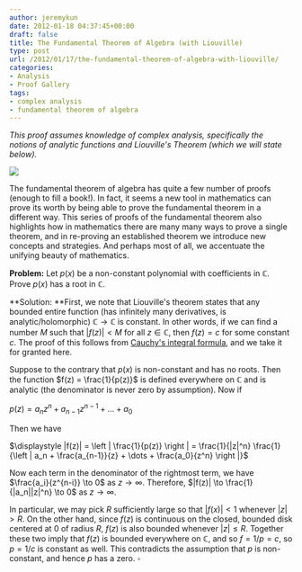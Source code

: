 ```yaml
---
author: jeremykun
date: 2012-01-18 04:37:45+00:00
draft: false
title: The Fundamental Theorem of Algebra (with Liouville)
type: post
url: /2012/01/17/the-fundamental-theorem-of-algebra-with-liouville/
categories:
- Analysis
- Proof Gallery
tags:
- complex analysis
- fundamental theorem of algebra
---
```


_This proof assumes knowledge of complex analysis, specifically the notions of analytic functions and Liouville's Theorem (which we will state below)._


[![](http://jeremykun.files.wordpress.com/2012/01/fta-cover.jpg)
](http://jeremykun.files.wordpress.com/2012/01/fta-cover.jpg)


The fundamental theorem of algebra has quite a few number of proofs (enough to fill a book!). In fact, it seems a new tool in mathematics can prove its worth by being able to prove the fundamental theorem in a different way. This series of proofs of the fundamental theorem also highlights how in mathematics there are many many ways to prove a single theorem, and in re-proving an established theorem we introduce new concepts and strategies. And perhaps most of all, we accentuate the unifying beauty of mathematics.

**Problem:** Let $p(x)$ be a non-constant polynomial with coefficients in $\mathbb{C}$. Prove $p(x)$ has a root in $\mathbb{C}$.

**Solution: **First, we note that Liouville's theorem states that any bounded entire function (has infinitely many derivatives, is analytic/holomorphic) $\mathbb{C} \to \mathbb{C}$ is constant. In other words, if we can find a number $M$ such that $|f(z)| < M$ for all $z \in \mathbb{C}$, then $f(z) = c$ for some constant $c$. The proof of this follows from [Cauchy's integral formula](http://en.wikipedia.org/wiki/Cauchy%27s_integral_formula), and we take it for granted here.

Suppose to the contrary that $p(x)$ is non-constant and has no roots. Then the function $f(z) = \frac{1}{p(z)}$ is defined everywhere on $\mathbb{C}$ and is analytic (the denominator is never zero by assumption). Now if


$\displaystyle p(z) = a_nz^n + a_{n-1}z^{n-1} + \dots + a_0$




Then we have




$\displaystyle |f(z)| = \left | \frac{1}{p(z)} \right | = \frac{1}{|z|^n} \frac{1}{\left | a_n + \frac{a_{n-1}}{z} + \dots + \frac{a_0}{z^n} \right |}$




Now each term in the denominator of the rightmost term, we have $\frac{a_i}{z^{n-i}} \to 0$ as $z \to \infty$. Therefore, $|f(z)| \to \frac{1}{|a_n||z|^n} \to 0$ as $z \to \infty$.




In particular, we may pick $R$ sufficiently large so that $|f(x)| < 1$ whenever $|z| > R$. On the other hand, since $f(z)$ is continuous on the closed, bounded disk centered at $0$ of radius $R$, $f(z)$ is also bounded whenever $|z| \leq R$. Together these two imply that $f(z)$ is bounded everywhere on $\mathbb{C}$, and so $f = 1/p = c$, so $p = 1/c$ is constant as well. This contradicts the assumption that $p$ is non-constant, and hence $p$ has a zero. $\square$
